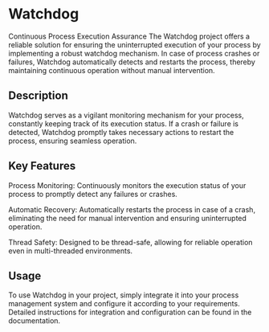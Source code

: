 # Watchdog
Continuous Process Execution Assurance
The Watchdog project offers a reliable solution for ensuring the uninterrupted execution of your process by implementing a robust watchdog mechanism.
In case of process crashes or failures, Watchdog automatically detects and restarts the process, thereby maintaining continuous operation without manual intervention.

## Description
Watchdog serves as a vigilant monitoring mechanism for your process, constantly keeping track of its execution status.
If a crash or failure is detected, Watchdog promptly takes necessary actions to restart the process, ensuring seamless operation.

## Key Features
Process Monitoring: Continuously monitors the execution status of your process to promptly detect any failures or crashes.

Automatic Recovery: Automatically restarts the process in case of a crash, eliminating the need for manual intervention and ensuring uninterrupted operation.

Thread Safety: Designed to be thread-safe, allowing for reliable operation even in multi-threaded environments.

## Usage

To use Watchdog in your project, simply integrate it into your process management system and configure it according to your requirements.
Detailed instructions for integration and configuration can be found in the documentation.
